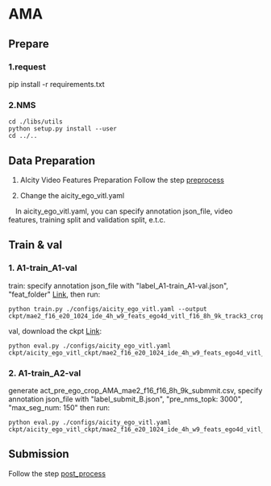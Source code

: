 # AMA

## Prepare
### 1.request
pip install -r requirements.txt
### 2.NMS
```
cd ./libs/utils
python setup.py install --user
cd ../..
```

## Data Preparation

1. AIcity Video Features Preparation
Follow the step [preprocess](preprocess/README.md)

2. Change the aicity_ego_vitl.yaml

&emsp;In aicity_ego_vitl.yaml, you can specify annotation json_file, video features, training split and validation split, e.t.c.


## Train & val

### 1. A1-train_A1-val
train: specify annotation json_file with "label_A1-train_A1-val.json", "feat_folder" [Link](), then run:
```
python train.py ./configs/aicity_ego_vitl.yaml --output ckpt/mae2_f16_e20_1024_ide_4h_w9_feats_ego4d_vitl_f16_8h_9k_track3_crop_A1_train_A2_val/
```
val, download the ckpt [Link](https://drive.google.com/drive/folders/13lT2GcsI-VK5z--8rirgR7nF6sZeiXo7?usp=sharing): 
```
python eval.py ./configs/aicity_ego_vitl.yaml ckpt/aicity_ego_vitl_ckpt/mae2_f16_e20_1024_ide_4h_w9_feats_ego4d_vitl_f16_8h_9k_track3_crop_A1_train_A2_val/
```

### 2. A1-train_A2-val

generate act_pre_ego_crop_AMA_mae2_f16_f16_8h_9k_submmit.csv, specify annotation json_file with "label_submit_B.json", "pre_nms_topk: 3000", "max_seg_num: 150" then run:
```
python eval.py ./configs/aicity_ego_vitl.yaml ckpt/aicity_ego_vitl_ckpt/mae2_f16_e20_1024_ide_4h_w9_feats_ego4d_vitl_f16_8h_9k_track3_crop_A1_train_A2_val/

```


## Submission
Follow the step [post_process](../post_process/README.md)